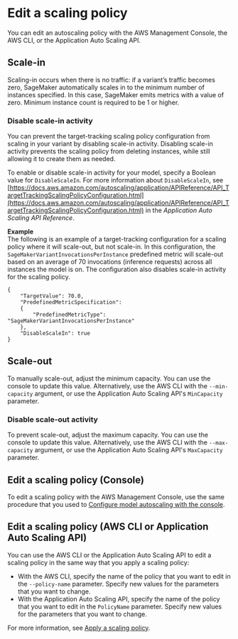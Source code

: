 # Edit a scaling policy<a name="endpoint-auto-scaling-edit"></a>

You can edit an autoscaling policy with the AWS Management Console, the AWS CLI, or the Application Auto Scaling API\. 

## Scale\-in<a name="endpoint-auto-scaling-edit-scale-in"></a>

Scaling\-in occurs when there is no traffic: if a variant’s traffic becomes zero, SageMaker automatically scales in to the minimum number of instances specified\. In this case, SageMaker emits metrics with a value of zero\. Minimum instance count is required to be 1 or higher\.

### Disable scale\-in activity<a name="endpoint-auto-scaling-edit-scale-in-disable"></a>

You can prevent the target\-tracking scaling policy configuration from scaling in your variant by disabling scale\-in activity\. Disabling scale\-in activity prevents the scaling policy from deleting instances, while still allowing it to create them as needed\.

To enable or disable scale\-in activity for your model, specify a Boolean value for `DisableScaleIn`\. For more information about `DisableScaleIn`, see [https://docs.aws.amazon.com/autoscaling/application/APIReference/API_TargetTrackingScalingPolicyConfiguration.html](https://docs.aws.amazon.com/autoscaling/application/APIReference/API_TargetTrackingScalingPolicyConfiguration.html) in the *Application Auto Scaling API Reference*\. 

**Example**  
The following is an example of a target\-tracking configuration for a scaling policy where it will scale\-out, but not scale\-in\. In this configuration, the `SageMakerVariantInvocationsPerInstance` predefined metric will scale\-out based on an average of 70 invocations \(inference requests\) across all instances the model is on\. The configuration also disables scale\-in activity for the scaling policy\.  

```
{
    "TargetValue": 70.0,
    "PredefinedMetricSpecification":
    {
        "PredefinedMetricType": "SageMakerVariantInvocationsPerInstance"
    },
    "DisableScaleIn": true
}
```

## Scale\-out<a name="endpoint-auto-scaling-edit-scale-out"></a>

To manually scale\-out, adjust the minimum capacity\. You can use the console to update this value\. Alternatively, use the AWS CLI with the `--min-capacity` argument, or use the Application Auto Scaling API's `MinCapacity` parameter\.

### Disable scale\-out activity<a name="endpoint-auto-scaling-edit-scale-out-disable"></a>

To prevent scale\-out, adjust the maximum capacity\. You can use the console to update this value\. Alternatively, use the AWS CLI with the `--max-capacity` argument, or use the Application Auto Scaling API's `MaxCapacity` parameter\.

## Edit a scaling policy \(Console\)<a name="endpoint-auto-scaling-edit-console"></a>

 To edit a scaling policy with the AWS Management Console, use the same procedure that you used to [Configure model autoscaling with the console](endpoint-auto-scaling-add-console.md)\.

## Edit a scaling policy \(AWS CLI or Application Auto Scaling API\)<a name="endpoint-auto-scaling-edit-code"></a>

You can use the AWS CLI or the Application Auto Scaling API to edit a scaling policy in the same way that you apply a scaling policy:
+ With the AWS CLI, specify the name of the policy that you want to edit in the `--policy-name` parameter\. Specify new values for the parameters that you want to change\.
+ With the Application Auto Scaling API, specify the name of the policy that you want to edit in the `PolicyName` parameter\. Specify new values for the parameters that you want to change\.

For more information, see [Apply a scaling policy](endpoint-auto-scaling-add-code-apply.md)\.
